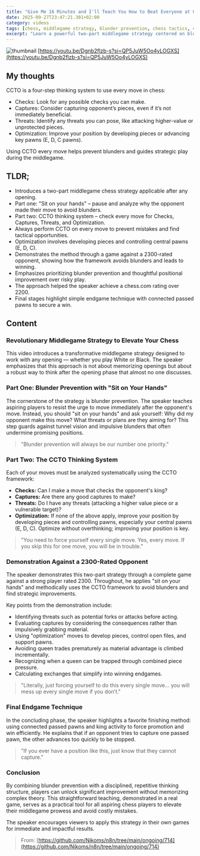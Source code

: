 ```yaml
---
title: "Give Me 16 Minutes and I'll Teach You How to Beat Everyone at Chess (en)"
date: 2025-09-27T23:47:21.301+02:00
category: videos
tags: [chess, middlegame strategy, blunder prevention, chess tactics, chess improvement, CCTO method, chess thinking process, chess endgame, chess tips]
excerpt: "Learn a powerful two-part middlegame strategy centered on blunder prevention and the CCTO thinking system, demonstrated through a game against a 2300-rated player, to dramatically improve your chess skills."
---
```


![thumbnail](https://i.ytimg.com/vi/Dgnb2flzb-s/maxresdefault.jpg)
[https://youtu.be/Dgnb2flzb-s?si=QP5JuW5Oo4yLOGXS](https://youtu.be/Dgnb2flzb-s?si=QP5JuW5Oo4yLOGXS)

## My thoughts

CCTO is a four-step thinking system to use every move in chess:  
- Checks: Look for any possible checks you can make.  
- Captures: Consider capturing opponent’s pieces, even if it’s not immediately beneficial.  
- Threats: Identify any threats you can pose, like attacking higher-value or unprotected pieces.  
- Optimization: Improve your position by developing pieces or advancing key pawns (E, D, C pawns).  

Using CCTO every move helps prevent blunders and guides strategic play during the middlegame.

## TLDR;
- Introduces a two-part middlegame chess strategy applicable after any opening.
- Part one: "Sit on your hands" – pause and analyze why the opponent made their move to avoid blunders.
- Part two: CCTO thinking system – check every move for Checks, Captures, Threats, and Optimization.
- Always perform CCTO on every move to prevent mistakes and find tactical opportunities.
- Optimization involves developing pieces and controlling central pawns (E, D, C).
- Demonstrates the method through a game against a 2300-rated opponent, showing how the framework avoids blunders and leads to winning.
- Emphasizes prioritizing blunder prevention and thoughtful positional improvement over risky play.
- The approach helped the speaker achieve a chess.com rating over 2200.
- Final stages highlight simple endgame technique with connected passed pawns to secure a win.



## Content

### Revolutionary Middlegame Strategy to Elevate Your Chess
This video introduces a transformative middlegame strategy designed to work with any opening — whether you play White or Black. The speaker emphasizes that this approach is not about memorizing openings but about a robust way to think after the opening phase that almost no one discusses.

### Part One: Blunder Prevention with "Sit on Your Hands"
The cornerstone of the strategy is blunder prevention. The speaker teaches aspiring players to resist the urge to move immediately after the opponent's move. Instead, you should "sit on your hands" and ask yourself: Why did my opponent make this move? What threats or plans are they aiming for? This step guards against tunnel vision and impulsive blunders that often undermine promising positions.

> "Blunder prevention will always be our number one priority."

### Part Two: The CCTO Thinking System
Each of your moves must be analyzed systematically using the CCTO framework:
- **Checks:** Can I make a move that checks the opponent's king?
- **Captures:** Are there any good captures to make?
- **Threats:** Do I have any threats (attacking a higher value piece or a vulnerable target)?
- **Optimization:** If none of the above apply, improve your position by developing pieces and controlling pawns, especially your central pawns (E, D, C). Optimize without overthinking; improving your position is key.

> "You need to force yourself every single move. Yes, every move. If you skip this for one move, you will be in trouble."

### Demonstration Against a 2300-Rated Opponent
The speaker demonstrates this two-part strategy through a complete game against a strong player rated 2300. Throughout, he applies "sit on your hands" and methodically uses the CCTO framework to avoid blunders and find strategic improvements.

Key points from the demonstration include:
- Identifying threats such as potential forks or attacks before acting.
- Evaluating captures by considering the consequences rather than impulsively grabbing material.
- Using "optimization" moves to develop pieces, control open files, and support pawns.
- Avoiding queen trades prematurely as material advantage is climbed incrementally.
- Recognizing when a queen can be trapped through combined piece pressure.
- Calculating exchanges that simplify into winning endgames.

> "Literally, just forcing yourself to do this every single move... you will mess up every single move if you don’t."

### Final Endgame Technique
In the concluding phase, the speaker highlights a favorite finishing method: using connected passed pawns and king activity to force promotion and win efficiently. He explains that if an opponent tries to capture one passed pawn, the other advances too quickly to be stopped.

> "If you ever have a position like this, just know that they cannot capture."

### Conclusion
By combining blunder prevention with a disciplined, repetitive thinking structure, players can unlock significant improvement without memorizing complex theory. This straightforward teaching, demonstrated in a real game, serves as a practical tool for all aspiring chess players to elevate their middlegame prowess and avoid costly mistakes.

The speaker encourages viewers to apply this strategy in their own games for immediate and impactful results.




> From: [https://github.com/Nikoms/n8n/tree/main/ongoing/714](https://github.com/Nikoms/n8n/tree/main/ongoing/714)